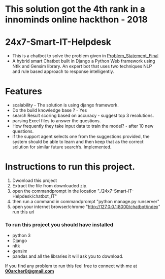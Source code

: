 # This solution got the 4th rank in a innominds online hackthon - 2018

# 24x7-Smart-IT-Helpdesk
- This is a chatbot to solve the problem given in [Problem_Statement_Final](https://github.com/00archer0/24x7-Smart-IT-Helpdesk/blob/master/Problem_Statement_Final.pdf)
- A hybrid smart Chatbot built in Django a Python Web framework using Ntlk and Gensim library. An expert bot that uses two techniques NLP and rule based approach to response intelligently.


# Features
- scalability -  The solution is using django framework. 
- Do the build knowledge base ?  - Yes
- search Result scoring based on accuracy - suggest top 3 resolutions.
- parsing Excel files to answer the questions.
- How frequently they take input data to train the model? - after 10 new questions. 
- if the support agent selects one from the suggestions provided, the system should be able to learn and then keep that as the correct   solution for similar future search’s. Implemented.


# Instructions to run this project.
 
 1. Dwonload this project
 2. Extract the file from downloaded zip.
 3. open the commandprompt in the location "./24x7-Smart-IT-Helpdesk/chatbot_IT"
 4. then run a command in commandprompt "python manage.py runserver"
 5. open your internet browser/chrome "http://127.0.0.1:8000/chatbot/index" run this url
 
 
### To run this project you should have installed 
 - python 3
 - Django
 - nltk
 - gensim
 - pandas
 and all the libraries it will ask you to download. 


If you find any problem to run this feel free to connect with me at **00archer0@gmail.com**
